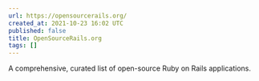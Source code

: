 ```yaml
---
url: https://opensourcerails.org/
created_at: 2021-10-23 16:02 UTC
published: false
title: OpenSourceRails.org
tags: []
---
```


A comprehensive, curated list of open-source Ruby on Rails applications.
